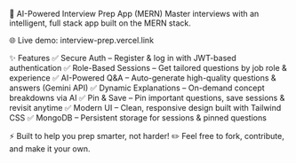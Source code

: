 🚀 AI-Powered Interview Prep App (MERN)
Master interviews with an intelligent, full stack app built on the MERN stack.

🌐 Live demo: interview-prep.vercel.link

✨ Features
✅ Secure Auth – Register & log in with JWT-based authentication
✅ Role-Based Sessions – Get tailored questions by job role & experience
✅ AI-Powered Q&A – Auto-generate high-quality questions & answers (Gemini API)
✅ Dynamic Explanations – On-demand concept breakdowns via AI
✅ Pin & Save – Pin important questions, save sessions & revisit anytime
✅ Modern UI – Clean, responsive design built with Tailwind CSS
✅ MongoDB – Persistent storage for sessions & pinned questions

⚡ Built to help you prep smarter, not harder!
✏️ Feel free to fork, contribute, and make it your own.
